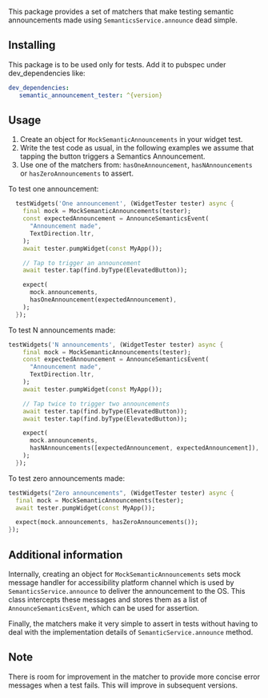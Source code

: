 This package provides a set of matchers that make testing semantic announcements made using
`SemanticsService.announce` dead simple.

## Installing
This package is to be used only for tests. Add it to pubspec under dev_dependencies like:
```yaml
dev_dependencies:
   semantic_announcement_tester: ^{version}
```

## Usage

1. Create an object for `MockSemanticAnnouncements` in your widget test.
2. Write the test code as usual, in the following examples we assume that tapping the button triggers a Semantics
   Announcement.
3. Use one of the matchers from: `hasOneAnnouncement`, `hasNAnnouncements` or `hasZeroAnnouncements` to assert.

To test one announcement:
```dart
  testWidgets('One announcement', (WidgetTester tester) async {
    final mock = MockSemanticAnnouncements(tester);
    const expectedAnnouncement = AnnounceSemanticsEvent(
      "Announcement made",
      TextDirection.ltr,
    );
    await tester.pumpWidget(const MyApp());

    // Tap to trigger an announcement
    await tester.tap(find.byType(ElevatedButton));

    expect(
      mock.announcements,
      hasOneAnnouncement(expectedAnnouncement),
    );
  });
```

To test N announcements made:
```dart
testWidgets('N announcements', (WidgetTester tester) async {
    final mock = MockSemanticAnnouncements(tester);
    const expectedAnnouncement = AnnounceSemanticsEvent(
      "Announcement made",
      TextDirection.ltr,
    );
    await tester.pumpWidget(const MyApp());

    // Tap twice to trigger two announcements
    await tester.tap(find.byType(ElevatedButton));
    await tester.tap(find.byType(ElevatedButton));

    expect(
      mock.announcements,
      hasNAnnouncements([expectedAnnouncement, expectedAnnouncement]),
    );
  });
```

To test zero announcements made:
```dart
testWidgets("Zero announcements", (WidgetTester tester) async {
  final mock = MockSemanticAnnouncements(tester);
  await tester.pumpWidget(const MyApp());

  expect(mock.announcements, hasZeroAnnouncements());
});
```

## Additional information

Internally, creating an object for `MockSemanticAnnouncements` sets mock message handler for accessibility platform
channel which is used by `SemanticsService.announce` to deliver the announcement to the OS. This class intercepts these
messages and stores them as a list of `AnnounceSemanticsEvent`, which can be used for assertion.

Finally, the matchers make it very simple to assert in tests without having to deal with the implementation details of
`SemanticService.announce` method.

## Note

There is room for improvement in the matcher to provide more concise error messages when a test fails. This will improve
in subsequent versions.